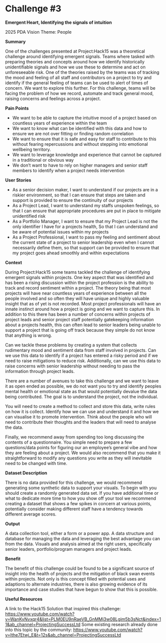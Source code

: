 
# Challenge #3

**Emergent Heart, Identifying the signals of intuition**

2025 PDA Vision Theme: People

**Summary**

One of the challenges presented at Project:Hack15 was a theoretical challenge around identifying emergent signals. Teams where tasked with preparing theories and concepts around how we identify historically unidentifiable signals and how we use these to determine and act on unforeseeable risk. One of the theories raised by the teams was of tracking the mood and feeling of all staff and contributors on a project to try and identify if the general feeling of teams can be used to alert of times of concern. We want to explore this further. For this challenge, teams will be facing the problem of how we record, automate and track general mood, raising concerns and feelings across a project.

**Pain Points**

- We want to be able to capture the intuitive mood of a project based on countless years of experience within the team
- We want to know what can be identified with this data and how to ensure we are not over fitting or finding random correlation
- We want to ensure that it is safe and easy for staff to contribute to this without fearing repercussions and without stepping into emotional wellbeing territory.
- We want to leverage knowledge and experience that cannot be captured in a traditional or obvious way
- We don’t want to have to rely on higher managers and senior staff members to identify when a project needs intervention

**User Stories**

- As a senior decision maker, I want to understand if our projects are in a riskier environment, so that I can ensure that steps are taken and support is provided to ensure the continuity of our projects
- As a Project Lead, I want to understand my staffs unspoken feelings, so that I can ensure that appropriate procedures are put in place to mitigate unidentified risk
- As a Portfolio Manager, I want to ensure that my Project Lead is not the only identifier I have for a projects health, So that I can understand and be aware of potential issues within my projects
- As a Project Professional, I want to pass my feeling and sentiment about the current state of a project to senior leadership even when I cannot necessarily define them, so that support can be provided to ensure that my project goes ahead smoothly and within expectations


**Context**

During Project:Hack15 some teams tackled the challenge of identifying emergent signals within projects. One key aspect that was identified and has been a rising discussion within the project profession is the ability to track and record sentiment within a project. The theory being that most projects will have near countless years of experience between all the people involved and so often they will have unique and highly valuable insight that as of yet is not recorded. Most project professionals will have an innate instinct around how a project is going and we want to capture this. In addition to this there has been a number of concerns within projects of project leads and senior project staff potentially gatekeeping information about a projects health, this can often lead to senior leaders being unable to support a project that is going off track because they simple do not know that anything is wrong.

Can we tackle these problems by creating a system that collects rudimentary mood and sentiment data from staff involved in projects. Can we use this data to identify if a project has entered a risky period and if we need to raise mitigations to reduce risk. Additionally, can we use this data to raise concerns with senior leadership without needing to pass the information through project leads.

There are a number of avenues to take this challenge and we want to leave it as open ended as possible, we do not want you to try and identify peoples mental health or emotional state as that would potentially devalue the data being contributed. The goal is to understand the project, not the individual.

You will need to create a method to collect and store this data, write rules on how it is collect. Identify how we can use and understand it and how we can visualise it to promote intervention. Think about the people who will need to contribute their thoughts and the leaders that will need to analyse the data.

Finally, we recommend away from spending too long discussing the contents of a questionnaire. You simple need to prepare a few questions/data points for figuring our an employee’s general vibe and how they are feeling about a project. We would also recommend that you make it straightforward to modify any questions you write as they will inevitable need to be changed with time.

**Dataset Description**

There is no data provided for this challenge, we would recommend generating some synthetic data to support your visuals. To begin with you should create a randomly generated data set. If you have additional time or what to dedicate more time to how you show off your tool we recommend creating a dataset that shows a few spikes in concern at various points, potentially consider making different staff have a tendency towards different average scores.

**Output**

A data collection tool, either a form or a power app. A data structure and database for managing the data and leveraging the best advantage you can from the data. Visuals and analysis aimed at the right users, specifically senior leaders, portfolio/program managers and project leads.

**Benefit**

The benefit of this challenge could be found to be a significant source of insight into the health of projects and the mitigation of black swan events within projects. Not only is this concept filled with potential uses and adaptions to alternate industries, there is also growing evidence of its importance and case studies that have begun to show that this is possible.

**Useful Resources**

A link to the Hack15 Solution that inspired this challenge: https://www.youtube.com/watch?v=WanKyNvxqr4&list=PLM0EU9nRaeVB_GnMMj3w08Lgim5b3sNct&index=11&ab_channel=ProjectingSuccessLtd 
Some existing research already done into this topic by the community: https://www.youtube.com/watch?v=lthe7Etwj_E&t=12s&ab_channel=ProjectingSuccessLtd 

